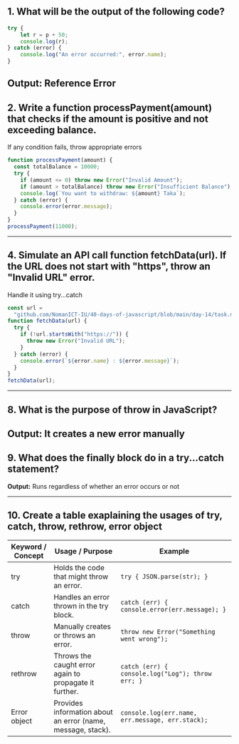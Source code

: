 ## 1. What will be the output of the following code?

```js
try {
    let r = p + 50;
    console.log(r);
} catch (error) {
    console.log("An error occurred:", error.name);
}
```

**Output:** Reference Error
---
## 2. Write a function processPayment(amount) that checks if the amount is positive and not exceeding balance.
If any condition fails, throw appropriate errors

```js
function processPayment(amount) {
  const totalBalance = 10000;
  try {
    if (amount <= 0) throw new Error("Invalid Amount");
    if (amount > totalBalance) throw new Error("Insufficient Balance");
    console.log(`You want to withdraw: ${amount} Taka`);
  } catch (error) {
    console.error(error.message);
  }
}
processPayment(11000);

```

---

## 4. Simulate an API call function fetchData(url). If the URL does not start with "https", throw an "Invalid URL" error.
Handle it using try...catch

```js
const url =
  "github.com/NomanICT-IU/40-days-of-javascript/blob/main/day-14/task.md";
function fetchData(url) {
  try {
    if (!url.startsWith("https://")) {
      throw new Error("Invalid URL");
    }
  } catch (error) {
    console.error(`${error.name} : ${error.message}`);
  }
}
fetchData(url);

```
---

## 8. What is the purpose of throw in JavaScript?

**Output:**  It creates a new error manually
---
## 9. What does the finally block do in a try...catch statement?

**Output:** Runs regardless of whether an error occurs or not

---
## 10. Create a table exaplaining the usages of try, catch, throw, rethrow, error object

| Keyword / Concept | Usage / Purpose | Example |
|------------------|----------------|---------|
| try | Holds the code that might throw an error. | `try { JSON.parse(str); }` |
| catch | Handles an error thrown in the try block. | `catch (err) { console.error(err.message); }` |
| throw | Manually creates or throws an error. | `throw new Error("Something went wrong");` |
| rethrow | Throws the caught error again to propagate it further. | `catch (err) { console.log("Log"); throw err; }` |
| Error object | Provides information about an error (name, message, stack). | `console.log(err.name, err.message, err.stack);` |



